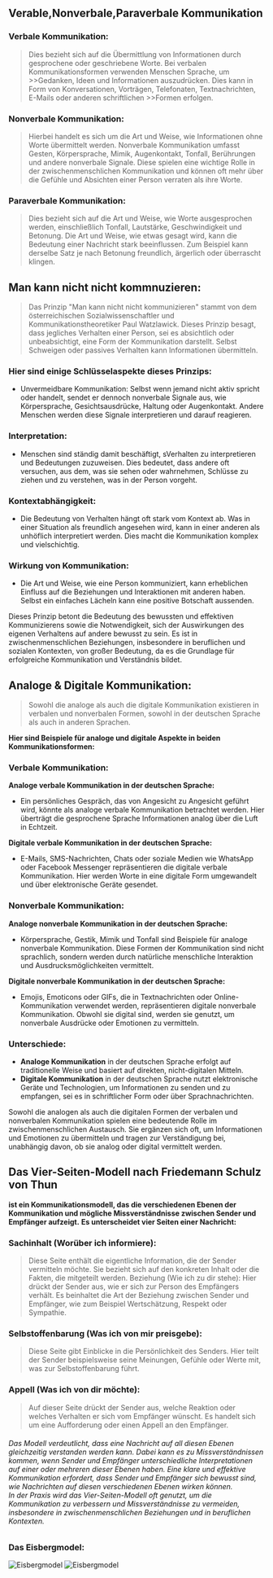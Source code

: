 ## Verable,Nonverbale,Paraverbale Kommunikation

### Verbale Kommunikation: 

>Dies bezieht sich auf die Übermittlung von Informationen durch gesprochene oder geschriebene Worte.
> Bei verbalen Kommunikationsformen verwenden Menschen Sprache, um >>Gedanken, Ideen und Informationen auszudrücken. Dies kann in Form von Konversationen,
>Vorträgen, Telefonaten, Textnachrichten, E-Mails oder anderen schriftlichen >>Formen erfolgen.

### Nonverbale Kommunikation:

>Hierbei handelt es sich um die Art und Weise, wie Informationen ohne Worte übermittelt werden.
> Nonverbale Kommunikation umfasst Gesten, Körpersprache, Mimik, Augenkontakt, Tonfall, Berührungen und andere nonverbale Signale. 
>Diese spielen eine wichtige Rolle in der zwischenmenschlichen Kommunikation und können oft mehr über die Gefühle und Absichten einer Person verraten als ihre Worte.

### Paraverbale Kommunikation:

>Dies bezieht sich auf die Art und Weise, wie Worte ausgesprochen werden, einschließlich Tonfall, Lautstärke, Geschwindigkeit und Betonung. 
>Die Art und Weise, wie etwas gesagt wird, kann die Bedeutung einer Nachricht stark beeinflussen.
>Zum Beispiel kann derselbe Satz je nach Betonung freundlich, ärgerlich oder überrascht klingen.






## Man kann nicht nicht kommnuzieren:

>Das Prinzip "Man kann nicht nicht kommunizieren" stammt von dem österreichischen Sozialwissenschaftler und Kommunikationstheoretiker Paul Watzlawick.
Dieses Prinzip  besagt, dass jegliches Verhalten einer Person, sei es absichtlich oder unbeabsichtigt, eine Form der Kommunikation darstellt.
Selbst Schweigen oder passives Verhalten kann Informationen übermitteln.

### Hier sind einige Schlüsselaspekte dieses Prinzips:
- Unvermeidbare Kommunikation: Selbst wenn jemand nicht aktiv spricht oder handelt, sendet er dennoch nonverbale Signale aus,
 wie Körpersprache, Gesichtsausdrücke, Haltung oder Augenkontakt. Andere Menschen werden diese Signale interpretieren und darauf reagieren.

### Interpretation:
- Menschen sind ständig damit beschäftigt, sVerhalten zu interpretieren und Bedeutungen zuzuweisen.
Dies bedeutet, dass andere oft versuchen, aus dem, was sie sehen oder wahrnehmen, Schlüsse zu ziehen und zu verstehen, was in der Person vorgeht.

### Kontextabhängigkeit:
- Die Bedeutung von Verhalten hängt oft stark vom Kontext ab. Was in einer Situation als freundlich angesehen wird,
 kann in einer anderen als unhöflich interpretiert werden. Dies macht die Kommunikation komplex und vielschichtig.

### Wirkung von Kommunikation:
- Die Art und Weise, wie eine Person kommuniziert, kann erheblichen Einfluss auf die Beziehungen und Interaktionen mit anderen haben.
 Selbst ein einfaches Lächeln kann eine positive Botschaft aussenden.

Dieses Prinzip betont die Bedeutung des bewussten und effektiven Kommunizierens sowie die Notwendigkeit, sich der Auswirkungen des eigenen Verhaltens auf andere bewusst zu sein. Es ist in zwischenmenschlichen Beziehungen, insbesondere in beruflichen und sozialen Kontexten, von großer Bedeutung, da es die Grundlage für erfolgreiche Kommunikation und Verständnis bildet.






## Analoge & Digitale Kommunikation:
>Sowohl die analoge als auch die digitale Kommunikation existieren in verbalen und nonverbalen Formen, sowohl in der deutschen Sprache als auch in anderen Sprachen. 

**Hier sind Beispiele für analoge und digitale Aspekte in beiden Kommunikationsformen:**

 ### Verbale Kommunikation:

**Analoge verbale Kommunikation in der deutschen Sprache:**
- Ein persönliches Gespräch, das von Angesicht zu Angesicht geführt wird, könnte als analoge verbale Kommunikation betrachtet werden. Hier überträgt die gesprochene Sprache Informationen analog über die Luft in Echtzeit.

**Digitale verbale Kommunikation in der deutschen Sprache:**
- E-Mails, SMS-Nachrichten, Chats oder soziale Medien wie WhatsApp oder Facebook Messenger repräsentieren die digitale verbale Kommunikation. Hier werden Worte in eine digitale Form umgewandelt und über elektronische Geräte gesendet.

### Nonverbale Kommunikation:

**Analoge nonverbale Kommunikation in der deutschen Sprache:**
- Körpersprache, Gestik, Mimik und Tonfall sind Beispiele für analoge nonverbale Kommunikation. Diese Formen der Kommunikation sind nicht sprachlich, sondern werden durch natürliche menschliche Interaktion und Ausdrucksmöglichkeiten vermittelt.

**Digitale nonverbale Kommunikation in der deutschen Sprache:**
- Emojis, Emoticons oder GIFs, die in Textnachrichten oder Online-Kommunikation verwendet werden, repräsentieren digitale nonverbale Kommunikation. Obwohl sie digital sind, werden sie genutzt, um nonverbale Ausdrücke oder Emotionen zu vermitteln.

### Unterschiede:

- **Analoge Kommunikation** in der deutschen Sprache erfolgt auf traditionelle Weise und basiert auf direkten, nicht-digitalen Mitteln.
- **Digitale Kommunikation** in der deutschen Sprache nutzt elektronische Geräte und Technologien, um Informationen zu senden und zu empfangen, sei es in schriftlicher Form oder über Sprachnachrichten.

Sowohl die analogen als auch die digitalen Formen der verbalen und nonverbalen Kommunikation spielen eine bedeutende Rolle im zwischenmenschlichen Austausch. Sie ergänzen sich oft, um Informationen und Emotionen zu übermitteln und tragen zur Verständigung bei, unabhängig davon, ob sie analog oder digital vermittelt werden.





## Das Vier-Seiten-Modell nach Friedemann Schulz von Thun
**ist ein Kommunikationsmodell, das die verschiedenen Ebenen der Kommunikation und mögliche Missverständnisse zwischen Sender und Empfänger aufzeigt.**
 **Es unterscheidet vier Seiten einer Nachricht:**

### Sachinhalt (Worüber ich informiere):
> Diese Seite enthält die eigentliche Information, die der Sender vermitteln möchte. Sie bezieht sich auf den konkreten Inhalt oder die Fakten, die mitgeteilt werden.
Beziehung (Wie ich zu dir stehe): Hier drückt der Sender aus, wie er sich zur Person des Empfängers verhält. Es beinhaltet die Art der Beziehung zwischen Sender und Empfänger, wie zum Beispiel Wertschätzung, Respekt oder Sympathie.

### Selbstoffenbarung (Was ich von mir preisgebe):
> Diese Seite gibt Einblicke in die Persönlichkeit des Senders. Hier teilt der Sender beispielsweise seine Meinungen, Gefühle oder Werte mit, was zur Selbstoffenbarung führt.
### Appell (Was ich von dir möchte):
> Auf dieser Seite drückt der Sender aus, welche Reaktion oder welches Verhalten er sich vom Empfänger wünscht. Es handelt sich um eine Aufforderung oder einen Appell an den Empfänger.

###### Das Modell verdeutlicht, dass eine Nachricht auf all diesen Ebenen gleichzeitig verstanden werden kann. Dabei kann es zu Missverständnissen kommen, wenn Sender und Empfänger unterschiedliche Interpretationen auf einer oder mehreren dieser Ebenen haben. Eine klare und effektive Kommunikation erfordert, dass Sender und Empfänger sich bewusst sind, wie Nachrichten auf diesen verschiedenen Ebenen wirken können.<br>In der Praxis wird das Vier-Seiten-Modell oft genutzt, um die Kommunikation zu verbessern und Missverständnisse zu vermeiden, insbesondere in zwischenmenschlichen Beziehungen und in beruflichen Kontexten.

### Das Eisbergmodel: 
![Eisbergmodel](/Deutsch/Images/Eisberg1.png)
![Eisbergmodel](/Deutsch/Images/Eisberg2.png)
